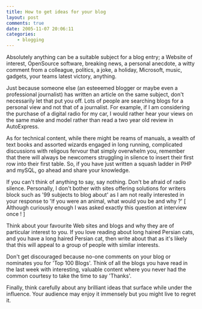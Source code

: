 ```yaml
---
title: How to get ideas for your blog
layout: post
comments: true
date: 2005-11-07 20:06:11
categories:
    - blogging
---
```

Absolutely anything can be a suitable subject for a blog entry; a
Website of interest, OpenSource software, breaking news, a personal
anecdote, a witty comment from a colleague, politics, a joke, a
holiday, Microsoft, music, gadgets, your teams latest victory,
anything.

Just because someone else (an esteeemed blogger or maybe even a
professional journalist) has written an article on the same subject,
don't necessarily let that put you off. Lots of people are searching
blogs for a personal view and not that of a journalist. For example,
if I am considering the purchase of a digital radio for my car, I
would rather hear your views on the same make and model rather than
read a two year old review in AutoExpress.

As for technical content, while there might be reams of manuals, a
wealth of text books and assorted wizards engaged in long running,
complicated discussions with religous fervour that simply overwhelm
you, remember that there will always be newcomers struggling in
silence to insert their first row into their first table. So, if you
have just written a squash ladder in PHP and mySQL, go ahead and share
your knowledge.

If you can't think of anything to say, say nothing. Don't be afraid of
radio silence. Personally, I don't bother with sites offering
solutions for writers block such as '99 subjects to blog about' as I
am not really interested in your response to 'If you were an animal,
what would you be and why ?' [ Although curiously enough I was asked
exactly this question at interview once ! ]

Think about your favourite Web sites and blogs and why they are of
particular interest to you. If you love reading about long haired
Persian cats, and you have a long haired Persian cat, then write about
that as it's likely that this will appeal to a group of people with
similar interests.

Don't get discouraged because no-one comments on your blog or
nominates you for 'Top 100 Blogs'. Think of all the blogs you have
read in the last week with interesting, valuable content where you
never had the common courtesy to take the time to say 'Thanks'.

Finally, think carefully about any brilliant ideas that surface while
under the influence. Your audience may enjoy it immensely but you
might live to regret it.
